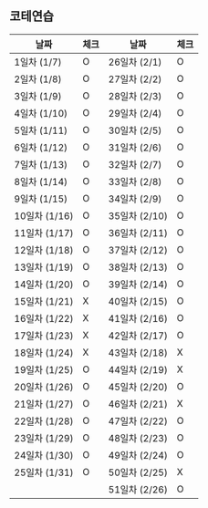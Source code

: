 ## 코테연습

| 날짜          | 체크 | 날짜          | 체크  |
|-------------| --- |-------------|-----|
| 1일차 (1/7)   | O | 26일차 (2/1)  | O   |
| 2일차 (1/8)   | O | 27일차 (2/2)  | O   |
| 3일차 (1/9)   | O | 28일차 (2/3)  | O   |
| 4일차 (1/10)  | O | 29일차 (2/4)  | O   |
| 5일차 (1/11)  | O | 30일차 (2/5)  | O   |
| 6일차 (1/12)  | O | 31일차 (2/6)  | O   |
| 7일차 (1/13)  | O | 32일차 (2/7)  | O   |
| 8일차 (1/14)  | O | 33일차 (2/8)  | O   |
| 9일차 (1/15)  | O | 34일차 (2/9)  | O   |
| 10일차 (1/16) | O | 35일차 (2/10) | O   |
| 11일차 (1/17) | O | 36일차 (2/11) | O   |
| 12일차 (1/18) | O | 37일차 (2/12) | O   |
| 13일차 (1/19) | O | 38일차 (2/13) | O   |
| 14일차 (1/20) | O | 39일차 (2/14) | O   |
| 15일차 (1/21) | X | 40일차 (2/15) | O   |
| 16일차 (1/22) | X | 41일차 (2/16) | O   |
| 17일차 (1/23) | X | 42일차 (2/17) | O   |
| 18일차 (1/24) | X | 43일차 (2/18) | X   |
| 19일차 (1/25) | O | 44일차 (2/19) | X   |
| 20일차 (1/26) | O | 45일차 (2/20) | O   |
| 21일차 (1/27) | O | 46일차 (2/21) | X   |
| 22일차 (1/28) | O | 47일차 (2/22) | O   |
| 23일차 (1/29) | O | 48일차 (2/23) | O   |
| 24일차 (1/30) | O | 49일차 (2/24) | O   |
| 25일차 (1/31) | O | 50일차 (2/25) | X   |
|              |   | 51일차 (2/26) | O   |